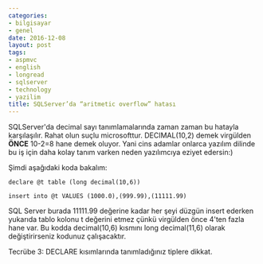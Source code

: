 ```yaml
---
categories:
- bilgisayar
- genel
date: 2016-12-08
layout: post
tags:
- aspmvc
- english
- longread
- sqlserver
- technology
- yazilim
title: SQLServer’da “aritmetic overflow” hatası
---
```


SQLServer'da decimal sayı tanımlamalarında zaman zaman bu hatayla karşılaşılır. Rahat olun suçlu microsofttur. DECIMAL(10,2) demek virgülden **ÖNCE** 10-2=8 hane demek oluyor. Yani cins adamlar onlarca yazılım dilinde bu iş için daha kolay tanım varken neden yazılımcıya eziyet edersin:)

Şimdi aşağıdaki koda bakalım:

```
declare @t table (long decimal(10,6))

insert into @t VALUES (1000.0),(999.99),(11111.99)
```

SQL Server burada 11111.99 değerine kadar her şeyi düzgün insert ederken yukarıda tablo kolonu t değerini etmez çünkü virgülden önce 4'ten fazla hane var. Bu kodda decimal(10,6) kısmını long decimal(11,6) olarak değiştirirseniz kodunuz çalışacaktır.

Tecrübe 3: DECLARE kısımlarında tanımladığınız tiplere dikkat.
